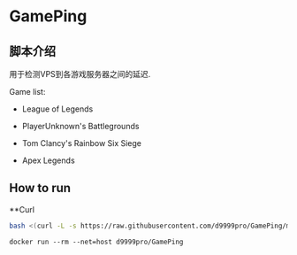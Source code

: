 # GamePing

## 脚本介绍
用于检测VPS到各游戏服务器之间的延迟.

Game list:

+ League of Legends

+ PlayerUnknown's Battlegrounds

+ Tom Clancy's Rainbow Six Siege

+ Apex Legends

## How to run

**Curl

````bash
bash <(curl -L -s https://raw.githubusercontent.com/d9999pro/GamePing/main/GamePing.sh)
````


````docker
docker run --rm --net=host d9999pro/GamePing
````


